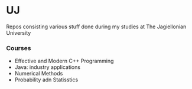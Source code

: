 # UJ

Repos consisting various stuff done during my studies at The Jagiellonian University

### Courses
  - Effective and Modern C++ Programming
  - Java: industry applications
  - Numerical Methods
  - Probability adn Statisstics
